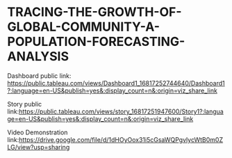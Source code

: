# TRACING-THE-GROWTH-OF-GLOBAL-COMMUNITY-A-POPULATION-FORECASTING-ANALYSIS

Dashboard public link: https://public.tableau.com/views/Dashboard1_16817252744640/Dashboard1?:language=en-US&publish=yes&:display_count=n&:origin=viz_share_link

Story public link:https://public.tableau.com/views/story_16817251947600/Story1?:language=en-US&publish=yes&:display_count=n&:origin=viz_share_link

Video Demonstration link:https://drive.google.com/file/d/1dHOyOox31i5cGsaWQPgvlycWtB0m0ZLG/view?usp=sharing
